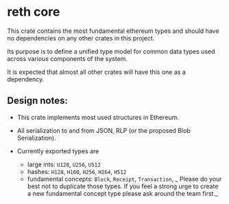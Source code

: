 # reth core

This crate contains the most fundamental ethereum types and should have no dependencies on any other crates in this project.

Its purpose is to define a unified type model for common data types used across various components of the system.

It is expected that almost all other crates will have this one as a dependency.


## Design notes:

  - This crate implements most used structures in Ethereum.

  - All serialization to and from JSON, RLP (or the proposed Blob Serialization).

  - Currently exported types are 
    - large ints: `U128`, `U256`, `U512` 
    - hashes: `H128`, `H160`, `H256`, `H264`, `H512`
    - fundamental concepts: `Block`, `Receipt`, `Transaction`, _ Please do your best not to duplicate those types. If you feel a strong urge to create a new fundamental concept type please ask around the team first._
